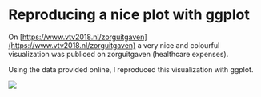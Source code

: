 # Reproducing a nice plot with ggplot

On [https://www.vtv2018.nl/zorguitgaven](https://www.vtv2018.nl/zorguitgaven) a very nice and colourful visualization was publiced on zorguitgaven (healthcare expenses).

Using the data provided online, I reproduced this visualization with ggplot.  

  
![](http://res.cloudinary.com/brinkhuis/image/upload/v1513194157/zorguitgave_rhocjx.png)
